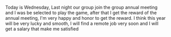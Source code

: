 Today is Wednesday, Last night our group join the group annual meeting and I was be selected to play the game, after that I get the reward of the annual meeting, I'm very happy and honor to get the reward. I think this year will be very lucky and smooth, I will find a remote job very soon and I will get a salary that make me satisfied
